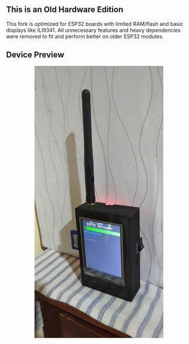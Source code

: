 ## This is an Old Hardware Edition
This fork is optimized for ESP32 boards with limited RAM/flash and basic displays like ILI9341. All unnecessary features and heavy dependencies were removed to fit and perform better on older ESP32 modules.

## Device Preview

<p align="center">
  <img src="device-old.jpg" alt="ESP32 Marauder Old Hardware" width="350"/>
</p>

